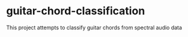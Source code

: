 # guitar-chord-classification
This project attempts to classify guitar chords from spectral audio data
